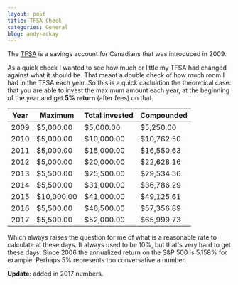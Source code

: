 ```yaml
---
layout: post
title: TFSA Check
categories: General
blog: andy-mckay
---
```


The <a href="http://www.cra-arc.gc.ca/tfsa/">TFSA</a> is a savings account for Canadians that was introduced in 2009.

As a quick check I wanted to see how much or little my TFSA had changed against what it should be. That meant a double check of how much room I had in the TFSA each year. So this is a quick cacluation the theoretical case: that you are able to invest the maximum amount each year, at the beginning of the year and get <b>5% return</b> (after fees) on that.

<table>
<thead>
<tr>
<th>Year</th>
<th>Maximum</th>
<th>Total invested</th>
<th>Compounded</th>
</tr>
</thead>
<tbody>
<tr><td>2009</td><td>$5,000.00</td><td>$5,000.00</td><td>$5,250.00</td></tr>
<tr><td>2010</td><td>$5,000.00</td><td>$10,000.00</td><td>$10,762.50</td></tr>
<tr><td>2011</td><td>$5,000.00</td><td>$15,000.00</td><td>$16,550.63</td></tr>
<tr><td>2012</td><td>$5,000.00</td><td>$20,000.00</td><td>$22,628.16</td></tr>
<tr><td>2013</td><td>$5,500.00</td><td>$25,500.00</td><td>$29,534.56</td></tr>
<tr><td>2014</td><td>$5,500.00</td><td>$31,000.00</td><td>$36,786.29</td></tr>
<tr><td>2015</td><td>$10,000.00</td><td>$41,000.00</td><td>$49,125.61</td></tr>
<tr><td>2016</td><td>$5,500.00</td><td>$46,500.00</td><td>$57,356.89</td></tr>
<tr><td>2017</td><td>$5,500.00</td><td>$52,000.00</td><td>$65,999.73</td></tr>
</tbody>
</table>

Which always raises the question for me of what is a reasonable rate to calculate at these days. It always used to be 10%, but that's very hard to get these days. Since 2006 the annualized return on the S&P 500 is 5.158% for example. Perhaps 5% represents too conversative a number.

**Update**: added in 2017 numbers.

